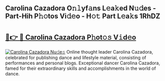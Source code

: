## Carolina Cazadora O𝚗𝚕yf𝚊ns L𝚎a𝚔ed N𝚞𝚍es - Part-Hih P𝚑𝚘tos Vi𝚍𝚎o - H𝚘𝚝 Part L𝚎a𝚔s 1RhDZ

# <h2><a href="http://kf2xcmr.oniu.top/?m=Carolina+Cazadora">🔗👉 🔴 Carolina Cazadora P𝚑ot𝚘𝚜 V𝚒d𝚎o</a></h2>

[![Carolina Cazadora Nu𝚍e𝚜](https://i.imgur.com/0qMVB7G.gif)](http://kf2xcmr.oniu.top/?m=Carolina+Cazadora)
Online thought leader Carolina Cazadora, celebrated for publishing dance and lifestyle material, consisting of performances and personal blogs. Exceptional dancer Carolina Cazadora, famed for their extraordinary skills and accomplishments in the world of dance.  
